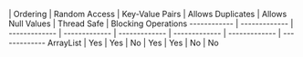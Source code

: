 | Ordering | Random Access | Key-Value Pairs | Allows Duplicates | Allows Null Values | Thread Safe | Blocking Operations
------------ | ------------- | ------------- | ------------- | ------------- | ------------- | ------------- | -------------
ArrayList | Yes | Yes | No | Yes | Yes | No | No